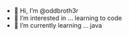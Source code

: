 - 👋 Hi, I’m @oddbroth3r
- 👀 I’m interested in ... learning to code
- 🌱 I’m currently learning ... java


<!---
oddbroth3r/oddbroth3r is a ✨ special ✨ repository because its `README.md` (this file) appears on your GitHub profile.
You can click the Preview link to take a look at your changes.
--->
